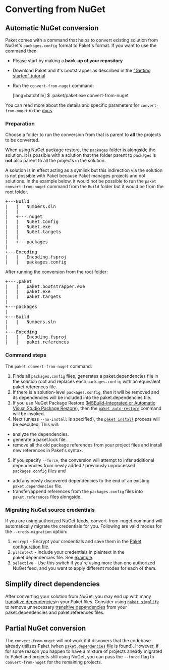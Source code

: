 # Converting from NuGet

## Automatic NuGet conversion

Paket comes with a command that helps to convert existing solution from NuGet's `packages.config` format to Paket's format.
If you want to use the command then:

  * Please start by making a **back-up of your repository**
  * Download Paket and it's bootstrapper as described in the ["Getting started" tutorial](getting-started.html#Downloading-Paket-and-it-s-BootStrapper)
  * Run the `convert-from-nuget` command:


    [lang=batchfile]
    $ .paket/paket.exe convert-from-nuget

You can read more about the details and specific parameters for `convert-from-nuget` in the [docs](paket-convert-from-nuget.html).

### Preparation

Choose a folder to run the conversion from that is parent to **all** the projects to be converted.

When using NuGet package restore, the ``packages`` folder is alongside the solution. It is possible with a solution that the folder parent to ``packages`` is **not** also parent to all the projects in the solution.

A solution is in effect acting as a symlink but this indirection via the solution is not possible with Paket because Paket manages projects and not solutions. In the example below, it would not be possible to run the ``paket convert-from-nuget`` command from the ``Build`` folder but it would be from the root folder.

<pre>
+---Build
|   |   Numbers.sln
|   |   
|   +---.nuget
|   |   NuGet.Config
|   |   NuGet.exe
|   |   NuGet.targets
|   |   
|   +---packages
|   
+---Encoding
|   |   Encoding.fsproj
|   |   packages.config
</pre>

After running the conversion from the root folder:

<pre>
+---.paket
|   |   paket.bootstrapper.exe
|   |   paket.exe
|   |   paket.targets
|
+---packages
|
+---Build
|   |   Numbers.sln
|   
+---Encoding
|   |   Encoding.fsproj
|   |   paket.references
</pre>


### Command steps

The `paket convert-from-nuget` command:

1. Finds all `packages.config` files, generates a paket.dependencies file in the solution root and replaces each `packages.config` with an equivalent paket.references file. 
2. If there is a solution-level `packages.config`, then it will be removed and its dependencies will be included into the paket.dependencies file.
3. If you use NuGet Package Restore ([MSBuild-Integrated or Automatic Visual Studio Package Restore](http://docs.nuget.org/docs/workflows/migrating-to-automatic-package-restore)), then the [`paket auto-restore`](paket-auto-restore.html) command will be invoked.
4. Next (unless `--no-install` is specified), the [`paket install`](paket-install.html) process will be executed. This will:

  - analyze the dependencies.
  - generate a paket.lock file.
  - remove all the old package references from your project files and install new references in Paket's syntax.

5. If you specify `--force`, the conversion will attempt to infer additional dependencies from newly added / previously unprocessed `packages.config` files and 

  - add any newly discovered dependencies to the end of an existing `paket.dependencies` file.
  - transfer/append references from the `packages.config` files into `paket.references` files alongside.
    
### Migrating NuGet source credentials

If you are using authorized NuGet feeds, convert-from-nuget command will automatically migrate the credentials for you.
Following are valid modes for the `--creds-migration` option:

1. `encrypt` -  Encrypt your credentials and save them in the [Paket configuration file](paket-config-file.html).
2. `plaintext` - Include your credentials in plaintext in the paket.dependencies file. See [example](nuget-dependencies.html#plaintext-credentials).
3. `selective` - Use this switch if you're using more than one authorized NuGet feed, and you want to apply different modes for each of them.

## Simplify direct dependencies

After converting your solution from NuGet, you may end up with many [transitive dependencies](faq.html#transitive)in your Paket files.
Consider using [`paket simplify`](paket-simplify.html) to remove unnecessary [transitive dependencies](faq.html#transitive) from your paket.dependencies and paket.references files.


## Partial NuGet conversion

The `convert-from-nuget` will not work if it discovers that the codebase already utilizes Paket (when [`paket.dependencies` file](dependencies-file.html) is found).
However, if for some reason you happen to have a mixture of projects already migrated to Paket and projects still using NuGet, you can pass the `--force` flag to `convert-from-nuget` for the remaining projects.

